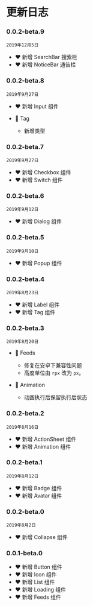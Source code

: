 # 更新日志

### 0.0.2-beta.9
 `2019年12月5日`

 - ❤️ 新增 SearchBar 搜索栏
 - ❤️ 新增 NoticeBar 通告栏

### 0.0.2-beta.8
 `2019年9月27日`

 - ❤️ 新增 Input 组件
 - 🐞 Tag

    + 新增类型

### 0.0.2-beta.7
 `2019年9月27日`

 - ❤️ 新增 Checkbox 组件
 - ❤️ 新增 Switch 组件

### 0.0.2-beta.6
 `2019年9月12日`

 - ❤️ 新增 Dialog 组件

### 0.0.2-beta.5
 `2019年9月10日`

 - ❤️ 新增 Popup 组件


### 0.0.2-beta.4
 `2019年8月23日`

 - ❤️ 新增 Label 组件
 - ❤️ 新增 Tag 组件


### 0.0.2-beta.3
 `2019年8月20日`

 - 🐞 Feeds

    + 修复在安卓下兼容性问题
    + 高度单位由 `rpx` 改为 `px`。


 - 🐞 Animation

    + 动画执行后保留执行后状态



### 0.0.2-beta.2
 `2019年8月16日`

 - ❤️ 新增 ActionSheet 组件
 - ❤️ 新增 Animation 组件


### 0.0.2-beta.1
 `2019年8月12日`

 - ❤️ 新增 Badge 组件
 - ❤️ 新增 Avatar 组件


### 0.0.2-beta.0
 `2019年8月2日`

 - ❤️ 新增 Collapse 组件


### 0.0.1-beta.0

- ❤️ 新增 Button 组件
- ❤️ 新增 Icon 组件
- ❤️ 新增 List 组件
- ❤️ 新增 Loading 组件
- ❤️ 新增 Feeds 组件